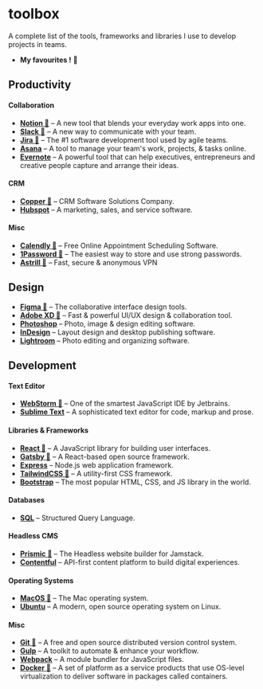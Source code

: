 # toolbox

A complete list of the tools, frameworks and libraries I use to develop projects in teams.

- **My favourites !** 🌟

## Productivity

#### Collaboration
- **[Notion 🌟](https://www.notion.so/)** – A new tool that blends your everyday work apps into one.
- **[Slack 🌟](https://slack.com/)** – A new way to communicate with your team.
- **[Jira 🌟](https://www.atlassian.com/software/jira/)** – The #1 software development tool used by agile teams.
- **[Asana](https://app.asana.com/)** – A tool to manage your team's work, projects, & tasks online.
- **[Evernote](https://evernote.com/)** – A powerful tool that can help executives, entrepreneurs and creative people capture and arrange their ideas.

#### CRM
- **[Copper 🌟](https://www.copper.com/)** – CRM Software Solutions Company.
- **[Hubspot](https://www.hubspot.com/)** – A marketing, sales, and service software.

#### Misc
- **[Calendly 🌟](https://calendly.com/)** – Free Online Appointment Scheduling Software.
- **[1Password 🌟](https://1password.com/)** – The easiest way to store and use strong passwords.
- **[Astrill 🌟](https://www.astrill.com/)** – Fast, secure & anonymous VPN

## Design

- **[Figma 🌟](https://www.figma.com/)** – The collaborative interface design tools.
- **[Adobe XD 🌟](https://www.adobe.com/products/xd.html/)** – Fast & powerful UI/UX design & collaboration tool.
- **[Photoshop](https://www.adobe.com/products/photoshop.html/)** – Photo, image & design editing software.
- **[InDesign](https://www.adobe.com/products/indesign.html/)** – Layout design and desktop publishing software.
- **[Lightroom](https://www.adobe.com/products/photoshop-lightroom.html)** – Photo editing and organizing software.

## Development

#### Text Editor
- **[WebStorm 🌟](https://www.jetbrains.com/webstorm/)** – One of the smartest JavaScript IDE by Jetbrains.
- **[Sublime Text](https://www.sublimetext.com/)** – A sophisticated text editor for code, markup and prose.

#### Libraries & Frameworks
- **[React 🌟](https://reactjs.org/)** – A JavaScript library for building user interfaces.
- **[Gatsby 🌟](https://www.gatsbyjs.com/)** – A React-based open source framework.
- **[Express](https://expressjs.com/)** – Node.js web application framework.
- **[TailwindCSS 🌟](https://tailwindcss.com/)** – A utility-first CSS framework.
- **[Bootstrap](https://getbootstrap.com/)** – The most popular HTML, CSS, and JS library in the world.

#### Databases
- **[SQL](https://www.mysql.com/)** – Structured Query Language.

#### Headless CMS
- **[Prismic 🌟](https://prismic.io/)** – The Headless website builder for Jamstack.
- **[Contentful](https://www.contentful.com/)** – API-first content platform to build digital experiences.

#### Operating Systems
- **[MacOS 🌟](https://www.apple.com/macos/)** – The Mac operating system.
- **[Ubuntu](https://ubuntu.com/)** – A modern, open source operating system on Linux.

#### Misc
- **[Git 🌟](https://git-scm.com/)** – A free and open source distributed version control system.
- **[Gulp](https://gulpjs.com/)** – A toolkit to automate & enhance your workflow.
- **[Webpack](https://webpack.js.org/)** – A module bundler for JavaScript files.
- **[Docker 🌟](https://www.docker.com/)** –  A set of platform as a service products that use OS-level virtualization to deliver software in packages called containers.


